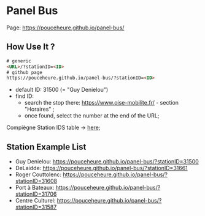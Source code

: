 # Panel Bus

Page: https://pouceheure.github.io/panel-bus/

## How Use It ?

```html
# generic
<URL>/?stationID=<ID>
# github page
https://pouceheure.github.io/panel-bus/?stationID=<ID>
```

- default ID: 31500 (= "Guy Denielou")
- find ID:
  - search the stop there: https://www.oise-mobilite.fr/ - section "Horaires" ;
  - once found, select the number at the end of the URL;

Compiègne Station IDS table -> [here](./doc/station_ids.md);

## Station Example List

- Guy Denielou: https://pouceheure.github.io/panel-bus/?stationID=31500
- DeLaidde: https://pouceheure.github.io/panel-bus/?stationID=31661
- Roger Couttolenc: https://pouceheure.github.io/panel-bus/?stationID=31608
- Port à Bateaux: https://pouceheure.github.io/panel-bus/?stationID=31706
- Centre Culturel: https://pouceheure.github.io/panel-bus/?stationID=31587